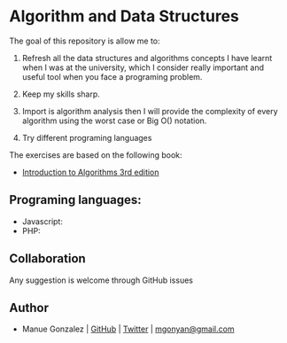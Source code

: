 Algorithm and Data Structures 
=============================

The goal of this repository is allow me to:

1. Refresh all the data structures and algorithms concepts I have learnt when I was at the university, which I consider really important and useful tool when you face a programing problem.

2. Keep my skills sharp.

3. Import is algorithm analysis then I will provide the complexity of every algorithm using the worst
  case or Big O() notation.

4. Try different programing languages

The exercises are based on the following book:
- [Introduction to Algorithms 3rd edition](https://www.amazon.co.uk/Introduction-Algorithms-T-Cormen/dp/0262533057)

## Programing languages:

- Javascript: 
- PHP:


## Collaboration

Any suggestion is welcome through GitHub issues  

## Author

- Manue Gonzalez | [GitHub](https://github.com/mgonyan) | [Twitter](https://twitter.com/mgonyan) | <mgonyan@gmail.com>

